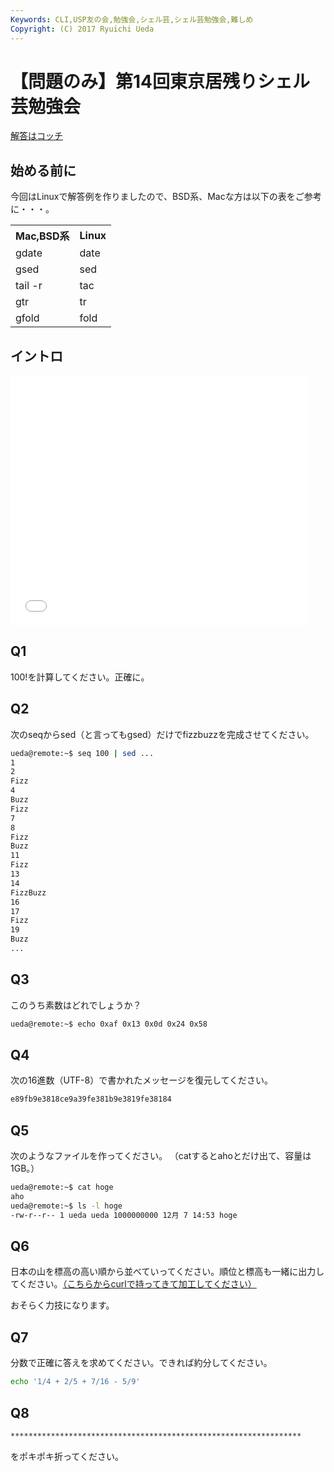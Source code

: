 ```yaml
---
Keywords: CLI,USP友の会,勉強会,シェル芸,シェル芸勉強会,難しめ
Copyright: (C) 2017 Ryuichi Ueda
---
```


# 【問題のみ】第14回東京居残りシェル芸勉強会
<a href="/?post=04413" title="【問題と解答例】第14回東京居残りシェル芸勉強会">解答はコッチ</a>

<h2>始める前に</h2>

今回はLinuxで解答例を作りましたので、BSD系、Macな方は以下の表をご参考に・・・。

<table>
 <tr>
 <th>Mac,BSD系</th>
 <th>Linux</th>
 </tr>
 <tr>
 <td>gdate</td>
 <td>date</td>
 </tr>
 <tr>
 <td>gsed</td>
 <td>sed</td>
 </tr>
 <tr>
 <td>tail -r</td>
 <td>tac</td>
 </tr>
 <tr>
 <td>gtr</td>
 <td>tr</td>
 </tr>
 <tr>
 <td>gfold</td>
 <td>fold</td>
 </tr>
</table>

<h2>イントロ</h2>

<iframe src="//www.slideshare.net/slideshow/embed_code/42680416" width="476" height="400" frameborder="0" marginwidth="0" marginheight="0" scrolling="no"></iframe>


<h2>Q1</h2>

100!を計算してください。正確に。

<!--more-->

<h2>Q2</h2>

次のseqからsed（と言ってもgsed）だけでfizzbuzzを完成させてください。

```bash
ueda@remote:~$ seq 100 | sed ...
1
2
Fizz
4
Buzz
Fizz
7
8
Fizz
Buzz
11
Fizz
13
14
FizzBuzz
16
17
Fizz
19
Buzz
...
```

<h2>Q3</h2>

このうち素数はどれでしょうか？

```bash
ueda@remote:~$ echo 0xaf 0x13 0x0d 0x24 0x58
```

<h2>Q4</h2>

次の16進数（UTF-8）で書かれたメッセージを復元してください。

```bash
e89fb9e3818ce9a39fe381b9e3819fe38184
```

<h2>Q5</h2>

次のようなファイルを作ってください。
（catするとahoとだけ出て、容量は1GB。）

```bash
ueda@remote:~$ cat hoge
aho
ueda@remote:~$ ls -l hoge
-rw-r--r-- 1 ueda ueda 1000000000 12月 7 14:53 hoge
```

<h2>Q6</h2>

日本の山を標高の高い順から並べていってください。順位と標高も一緒に出力してください。<a href="http://ja.wikipedia.org/wiki/%E6%97%A5%E6%9C%AC%E3%81%AE%E5%B1%B1%E4%B8%80%E8%A6%A7_%28%E9%AB%98%E3%81%95%E9%A0%86%29" target="_blank">（こちらからcurlで持ってきて加工してください）</a>

おそらく力技になります。


## Q7

分数で正確に答えを求めてください。できれば約分してください。

```bash
echo '1/4 + 2/5 + 7/16 - 5/9'
```

## Q8

```bash
*****************************************************************
```

をポキポキ折ってください。

